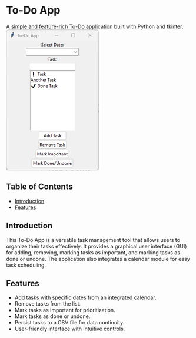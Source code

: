 # To-Do App

A simple and feature-rich To-Do application built with Python and tkinter.
![TinDog Logo](screenshot.png)

## Table of Contents

- [Introduction](#introduction)
- [Features](#features)

## Introduction

This To-Do App is a versatile task management tool that allows users to organize their tasks effectively. It provides a graphical user interface (GUI) for adding, removing, marking tasks as important, and marking tasks as done or undone. The application also integrates a calendar module for easy task scheduling.

## Features

- Add tasks with specific dates from an integrated calendar.
- Remove tasks from the list.
- Mark tasks as important for prioritization.
- Mark tasks as done or undone.
- Persist tasks to a CSV file for data continuity.
- User-friendly interface with intuitive controls.
